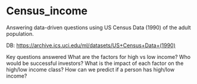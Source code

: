 # Census_income
Answering data-driven questions using US Census Data (1990) of the adult population.

DB: https://archive.ics.uci.edu/ml/datasets/US+Census+Data+(1990)

Key questions answered
What are the factors for high vs low income?
Who would be successful investors?
What is the impact of each factor on the high/low income class?
How can we predict if a person has high/low income?
